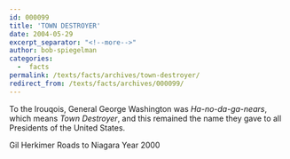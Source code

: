 ```yaml
---
id: 000099
title: 'TOWN DESTROYER'
date: 2004-05-29
excerpt_separator: "<!--more-->"
author: bob-spiegelman
categories:
  -  facts
permalink: /texts/facts/archives/town-destroyer/
redirect_from: /texts/facts/archives/000099/
---
```


To the Irouqois, General George Washington was _Ha-no-da-ga-nears_, which means _Town Destroyer_, and this remained the name they gave to all Presidents of the United States.

Gil Herkimer
Roads to Niagara
Year 2000
